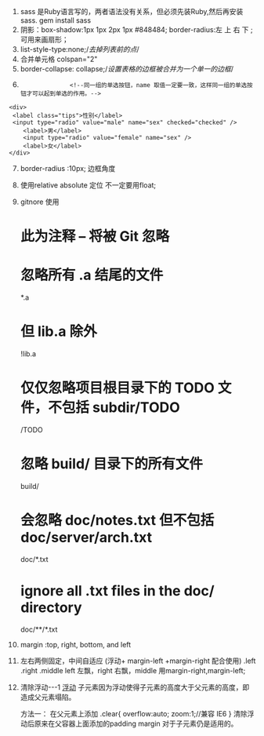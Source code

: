 1. sass 是Ruby语言写的，两者语法没有关系，但必须先装Ruby,然后再安装sass.
    gem install sass
2. 阴影：box-shadow:1px 1px 2px 1px #848484;
      border-radius:左 上 右  下 ;可用来画扇形；
3.  list-style-type:none;/*去掉列表前的点*/
4.  合并单元格 colspan="2"
5.   border-collapse: collapse;/*设置表格的边框被合并为一个单一的边框*/
6.                   <!--同一组的单选按钮，name 取值一定要一致，这样同一组的单选按钮才可以起到单选的作用。-->

 <!--value提交数据到服务器的值；checked默认被选中-->
    <div>
     <label class="tips">性别</label>
     <input type="radio" value="male" name="sex" checked="checked" />
        <label>男</label>
        <input type="radio" value="female" name="sex" />
        <label>女</label>
    </div>
7. border-radius :10px; 边框角度
8. 使用relative absolute 定位 不一定要用float;
9. gitnore 使用
    # 此为注释 – 将被 Git 忽略
    # 忽略所有 .a 结尾的文件
    *.a
    # 但 lib.a 除外
    !lib.a
    # 仅仅忽略项目根目录下的 TODO 文件，不包括 subdir/TODO
    /TODO
    # 忽略 build/ 目录下的所有文件
    build/
    # 会忽略 doc/notes.txt 但不包括 doc/server/arch.txt
    doc/*.txt
    # ignore all .txt files in the doc/ directory
    doc/**/*.txt

10.  margin :top, right, bottom, and left
11.  左右两侧固定，中间自适应 (浮动+ margin-left +margin-right 配合使用)
    .left
    .right
    .middle
left 左飘，right 右飘，middle 用margin-right,margin-left;

12. 清除浮动---1  <a href="http://zh.learnlayout.com/clearfix.html">浮动</a>
      子元素因为浮动使得子元素的高度大于父元素的高度，即造成父元素塌陷。

      方法一： 在父元素上添加
         .clear{
            overflow:auto;
            zoom:1;//兼容 IE6
         }
    清除浮动后原来在父容器上面添加的padding margin 对于子元素仍是适用的。
